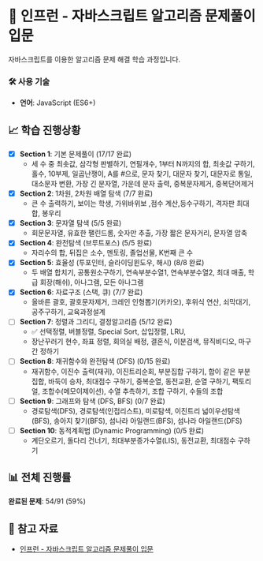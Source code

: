 # 📖 인프런 - 자바스크립트 알고리즘 문제풀이 입문

자바스크립트를 이용한 알고리즘 문제 해결 학습 과정입니다.

### 🛠️ 사용 기술

- **언어**: JavaScript (ES6+)

## 📈 학습 진행상황

- [x] **Section 1**: 기본 문제풀이 (17/17 완료)
  - 세 수 중 최솟값, 삼각형 판별하기, 연필개수, 1부터 N까지의 합, 최솟값 구하기, 홀수, 10부제, 일곱난쟁이, A를 #으로, 문자 찾기, 대문자 찾기, 대문자로 통일, 대소문자 변환, 가장 긴 문자열, 가운데 문자 출력, 중복문자제거, 중복단어제거
- [x] **Section 2**: 1차원, 2차원 배열 탐색 (7/7 완료)
  - 큰 수 출력하기, 보이는 학생, 가위바위보 ,점수 계산,등수구하기, 격자판 최대합, 봉우리
- [x] **Section 3**: 문자열 탐색 (5/5 완료)
  - 회문문자열, 유효한 팰린드롬, 숫자만 추출, 가장 짧은 문자거리, 문자열 압축
- [x] **Section 4**: 완전탐색 (브루트포스) (5/5 완료)
  - 자리수의 합, 뒤집은 소수, 멘토링, 졸업선물, K번째 큰 수
- [x] **Section 5**: 효율성 (투포인터, 슬라이딩윈도우, 해시) (8/8 완료)
  - 두 배열 합치기, 공통원소구하기, 연속부분수열1, 연속부분수열2, 최대 매출, 학급 회장(해쉬), 아나그램, 모든 아나그램
- [x] **Section 6**: 자료구조 (스택, 큐) (7/7 완료)
  - 올바른 괄호, 괄호문자제거, 크레인 인형뽑기(카카오), 후위식 연산, 쇠막대기, 공주구하기, 교육과정설계
- [ ] **Section 7**: 정렬과 그리디, 결정알고리즘 (5/12 완료)
  - ✅ 선택정렬, 버블정렬, Special Sort, 삽입정렬, LRU, 
  - 장난꾸러기 현수, 좌표 정렬, 회의실 배정, 결혼식, 이분검색, 뮤직비디오, 마구간 정하기
- [ ] **Section 8**: 재귀함수와 완전탐색 (DFS) (0/15 완료)
  - 재귀함수, 이진수 출력(재귀), 이진트리순회, 부분집합 구하기, 합이 같은 부분집합, 바둑이 승차, 최대점수 구하기, 중복순열, 동전교환, 순열 구하기, 팩토리얼, 조합수(메모이제이션), 수열 추측하기, 조합 구하기, 수들의 조합
- [ ] **Section 9**: 그래프와 탐색 (DFS, BFS) (0/7 완료)
  - 경로탐색(DFS), 경로탐색(인접리스트), 미로탐색, 이진트리 넓이우선탐색(BFS), 송아지 찾기(BFS), 섬나라 아일랜드(BFS), 섬나라 아일랜드(DFS)
- [ ] **Section 10**: 동적계획법 (Dynamic Programming) (0/5 완료)
  - 계단오르기, 돌다리 건너기, 최대부분증가수열(LIS), 동전교환, 최대점수 구하기

## 📊 전체 진행률

**완료된 문제**: 54/91 (59%)

## 📝 참고 자료

- [인프런 - 자바스크립트 알고리즘 문제풀이 입문](https://www.inflearn.com/course/%EC%9E%90%EB%B0%94%EC%8A%A4%ED%81%AC%EB%A6%BD%ED%8A%B8-%EC%95%8C%EA%B3%A0%EB%A6%AC%EC%A6%98-%EB%AC%B8%EC%A0%9C%ED%92%80%EC%9D%B4)
